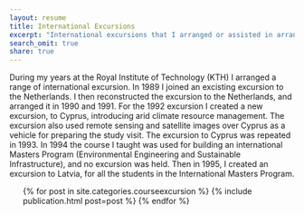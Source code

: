 ```yaml
---
layout: resume
title: International Excursions
excerpt: "International excursions that I arranged or assisted in arranging as part of my teaching at KTH"
search_omit: true
share: true
---
```


During my years at the Royal Institute of Technology (KTH) I arranged a range of international excursion. In 1989 I joined an excisting excursion to the Netherlands. I then reconstructed the excursion to the Netherlands, and arranged it in 1990 and 1991. For the 1992 excursion I created a new excursion, to Cyprus, introducing arid climate resource management. The excursion also used remote sensing and satellite images over Cyprus as a vehicle for preparing the study visit. The excursion to Cyprus was repeated in 1993. In 1994 the course I taught was used for building an international Masters Program (Environmental Engineering and Sustainable Infrastructure), and no excursion was held. Then in 1995, I created an excursion to Latvia, for all the students in the International Masters Program.

<ul class="post-list">
{% for post in site.categories.courseexcursion %}
    {% include publication.html post=post %}
{% endfor %}
</ul>
